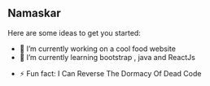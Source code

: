 ## Namaskar

<!--
**Mandy1200/Mandy1200** is a ✨ _special_ ✨ repository because its `README.md` (this file) appears on your GitHub profile.-->

Here are some ideas to get you started:

- 🔭 I’m currently working on a cool food website
- 🌱 I’m currently learning bootstrap , java and ReactJs
<!--- 👯 I’m looking to collaborate on ...-->
<!--- 🤔 I’m looking for help with ...-->
<!--- 💬 Ask me about ...-->
<!-- 📫 How to reach me: ...-->
<!--- 😄 Pronouns: -->
- ⚡ Fun fact: I Can Reverse The Dormacy Of Dead Code

